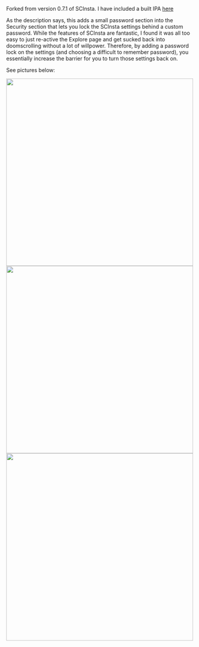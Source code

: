 Forked from version 0.7.1 of SCInsta. I have included a built IPA [here](https://github.com/harrybbdev/SCInsta-PasswordProtected/releases)

As the description says, this adds a small password section into the Security section that lets you lock the SCInsta settings behind a custom password. While the features of SCInsta are fantastic, I found it was all too easy to just re-active the Explore page and get sucked back into doomscrolling without a lot of willpower. Therefore, by adding a password lock on the settings (and choosing a difficult to remember password), you essentially increase the barrier for you to turn those settings back on.


See pictures below:

<img src="https://github.com/user-attachments/assets/d6cdd91d-1946-4c73-86d0-67b62f5c7ff4" height="500">
<img src="https://github.com/user-attachments/assets/76f5c328-08c1-40d7-9c65-c3095d53c505" height="500">
<img src="https://github.com/user-attachments/assets/aea5d5a4-cbda-422a-a184-5fd5511c3533" height="500">

